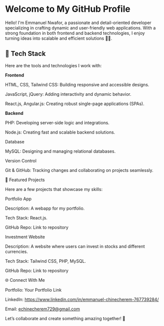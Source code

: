 <h1>Welcome to My GitHub Profile</h1>

Hello! I'm Emmanuel Nwafor, a passionate and detail-oriented developer specializing in crafting dynamic and user-friendly web applications. With a strong foundation in both frontend and backend technologies, I enjoy turning ideas into scalable and efficient solutions 🗼🗼. 

<h2>🚀 Tech Stack</h2>

Here are the tools and technologies I work with:

<b>Frontend</b>

HTML, CSS, Tailwind CSS: Building responsive and accessible designs.

JavaScript, jQuery: Adding interactivity and dynamic behavior.

React.js, Angular.js: Creating robust single-page applications (SPAs).

<b>Backend</b>

PHP: Developing server-side logic and integrations.

Node.js: Creating fast and scalable backend solutions.

Database

MySQL: Designing and managing relational databases.

Version Control

Git & GitHub: Tracking changes and collaborating on projects seamlessly.

🌟 Featured Projects

Here are a few projects that showcase my skills:

Portfolio App

Description: A webapp for my portfolio.

Tech Stack: React.js.

GitHub Repo: Link to repository

Investment Website 

Description: A website where users can invest in stocks and different currencies.

Tech Stack: Tailwind CSS, PHP, MySQL.

GitHub Repo: Link to repository

🌐 Connect With Me

Portfolio: Your Portfolio Link

LinkedIn: https://www.linkedin.com/in/emmanuel-chinecherem-767739284/

Email: echinecherem729@gmail.com

Let’s collaborate and create something amazing together! 🚀

<!---
emmanuel-nwafor/emmanuel-nwafor is a ✨ special ✨ repository because its `README.md` (this file) appears on your GitHub profile.
You can click the Preview link to take a look at your changes.
--->
